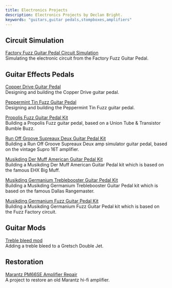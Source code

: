 ```yaml
---
title: Electronics Projects
description: Electronics Projects by Declan Bright.
keywords: "guitars,guitar pedals,stompboxes,amplifiers"
---
```


## Circuit Simulation
[Factory Fuzz Guitar Pedal Circuit Simulation](/electronics/guitar-pedal-factory-fuzz-circuit-simulation/) \
Simulating the electronic circuit from the Factory Fuzz Guitar Pedal.

## Guitar Effects Pedals

[Copper Drive Guitar Pedal](/electronics/guitar-pedal-copper-drive-design-build/) \
Designing and building the Copper Drive guitar pedal.

[Peppermint Tin Fuzz Guitar Pedal](/electronics/guitar-pedal-peppermint-tin-fuzz-design-build/) \
Designing and building the Peppermint Tin Fuzz guitar pedal.

[Propolis Fuzz Guitar Pedal Kit](/box/musikding-propolis-fuzz-guitar-pedal-kit/) \
Building a Propolis Fuzz guitar pedal, based on a Union Tube & Transistor Bumble Buzz.

[Run Off Groove Supreaux Deux Guitar Pedal Kit](/box/musikding-runoffgroove-supreaux-deux-guitar-pedal-kit/) \
Building a Run Off Groove Supreaux Deux amp simulator guitar pedal, based on the vintage Supro 16T amplifier.

[Musikding Der Muff American Guitar Pedal Kit](/box/musikding-der-muff-guitar-pedal-kit/) \
Building a Musikding Der Muff American Guitar Pedal kit which is based on the famous EHX Big Muff.

[Musikding Germanium Treblebooster Guitar Pedal Kit](/box/musikding-germanium-treblebooster-guitar-pedal-kit/) \
Building a Musikding Germanium Treblebooster Guitar Pedal kit which is based on the famous Dallas Rangemaster.

[Musikding Germanium Fuzz Guitar Pedal Kit](/box/musikding-germanium-fuzz-guitar-pedal-kit/) \
Building a Musikding Germanium Fuzz Guitar Pedal kit which is based on the Fuzz Factory circuit.

## Guitar Mods
[Treble bleed mod](/box/treble-bleed-mod-gretsch-double-jet/) \
Adding a treble bleed to a Gretsch Double Jet.

## Restoration
[Marantz PM66SE Amplifier Repair](/box/marantz-pm66se-amplifier-repair) \
A project to restore an old Marantz hi-fi amplifier.